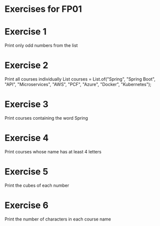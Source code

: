 # Exercises for FP01
# Exercise 1
Print only odd numbers from the list

# Exercise 2
Print all courses individually
List<String> courses = List.of("Spring", "Spring Boot", "API", "Microservices", "AWS", "PCF", "Azure", "Docker", "Kubernetes");

# Exercise 3
Print courses containing the word Spring

# Exercise 4
Print courses whose name has at least 4 letters

# Exercise 5
Print the cubes of each number

# Exercise 6 
Print the number of characters in each course name



